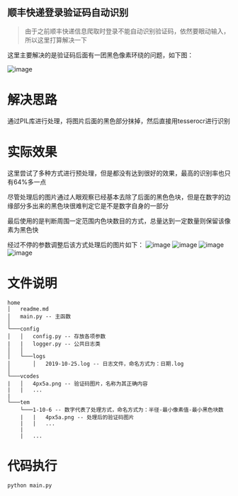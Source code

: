 ## 顺丰快递登录验证码自动识别
> 由于之前顺丰快递信息爬取时登录不能自动识别验证码，依然要眼动输入，所以这里打算解决一下

这里主要解决的是验证码后面有一团黑色像素环绕的问题，如下图：

![image](https://www.bingoz.cn/images/logo.png)

# 解决思路

通过PIL库进行处理，将图片后面的黑色部分抹掉，然后直接用tesserocr进行识别

# 实际效果

这里尝试了多种方式进行预处理，但是都没有达到很好的效果，最高的识别率也只有64%多一点

尽管处理后的图片通过人眼观察已经基本去除了后面的黑色色块，但是在数字的边缘部分多出来的黑色块很难判定它是不是数字自身的一部分

最后使用的是判断周围一定范围内色块数目的方式，总量达到一定数量则保留该像素为黑色快

经过不停的参数调整后该方式处理后的图片如下：
![image](https://www.bingoz.cn/images/logo.png)
![image](https://www.bingoz.cn/images/logo.png)
![image](https://www.bingoz.cn/images/logo.png)
![image](https://www.bingoz.cn/images/logo.png)

# 文件说明
```
home
│   readme.md
│   main.py -- 主函数   
│
└───config
│   │   config.py -- 存放各项参数
|   |   logger.py -- 公共日志类
│   │
│   └───logs
│       │   2019-10-25.log -- 日志文件，命名方式为：日期.log
│   
└───vcodes
|   │   4px5a.png -- 验证码图片，名称为其正确内容
|   |   ...
|
└───tem
    └───1-10-6 -- 数字代表了处理方式，命名方式为：半径-最小像素值-最小黑色块数
    |   |   4px5a.png -- 处理后的验证码图片
    |   |   ...
    |
    |   ...
```

# 代码执行
```python
python main.py
```
